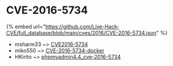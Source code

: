 # CVE-2016-5734
{% embed url="https://github.com/Live-Hack-CVE/full_database/blob/main/cves/2016/CVE-2016-5734.json" %}

* msharm33 ~> [CVE2016-5734](https://www.alice-snow.ru/2016/database/cve-2016-5734/cve2016-5734-msharm33)
* miko550 ~> [CVE-2016-5734-docker](https://www.alice-snow.ru/2016/database/cve-2016-5734/cve-2016-5734-docker-miko550)
* HKirito ~> [phpmyadmin4.4_cve-2016-5734](https://www.alice-snow.ru/2016/database/cve-2016-5734/phpmyadmin4.4_cve-2016-5734-hkirito)